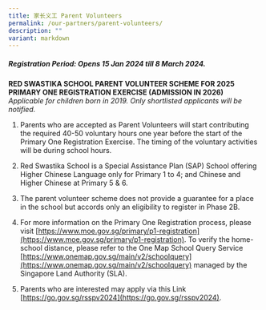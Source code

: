 ```yaml
---
title: 家长义工 Parent Volunteers
permalink: /our-partners/parent-volunteers/
description: ""
variant: markdown
---
```

##### **Registration Period: Opens 15 Jan 2024 till 8 March 2024.**

 **RED SWASTIKA SCHOOL PARENT VOLUNTEER SCHEME FOR 2025 PRIMARY ONE REGISTRATION EXERCISE (ADMISSION IN 2026)**
<br>*Applicable for children born in 2019. Only shortlisted applicants will be notified.*

1. Parents who are accepted as Parent Volunteers will start contributing the required 40-50 voluntary hours one year before the start of the Primary One Registration Exercise. The timing of the voluntary activities will be during school hours.

2.  Red Swastika School is a Special Assistance Plan (SAP) School offering Higher Chinese Language only for Primary 1 to 4; and Chinese and Higher Chinese at Primary 5 &amp; 6.
 
3.  The parent volunteer scheme does not provide a guarantee for a place in the school but accords only an eligibility to register in Phase 2B.
 
4.  For more information on the Primary One Registration process, please visit [https://www.moe.gov.sg/primary/p1-registration](https://www.moe.gov.sg/primary/p1-registration). To verify the home-school distance, please refer to the One Map School Query Service [https://www.onemap.gov.sg/main/v2/schoolquery](https://www.onemap.gov.sg/main/v2/schoolquery) managed by the Singapore Land Authority (SLA).
 
5.  Parents who are interested may apply via this Link [https://go.gov.sg/rsspv2024](https://go.gov.sg/rsspv2024).